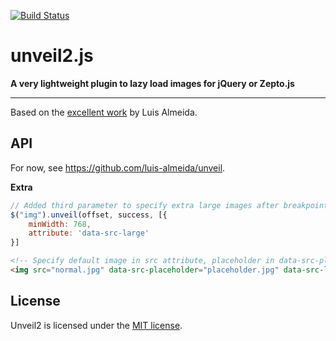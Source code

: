 [![Build Status](https://travis-ci.org/nabble/unveil2.svg?branch=develop)](https://travis-ci.org/nabble/unveil2)

# unveil2.js

__A very lightweight plugin to lazy load images for jQuery or Zepto.js__

--------------

Based on the [excellent work](https://github.com/luis-almeida/unveil) by Luis Almeida.

## API

For now, see https://github.com/luis-almeida/unveil.

**Extra**

```js
// Added third parameter to specify extra large images after breakpoints
$("img").unveil(offset, success, [{
    minWidth: 768,
    attribute: 'data-src-large'
}]
```

```html
<!-- Specify default image in src attribute, placeholder in data-src-placeholder, retina source as '|' separated value -->
<img src="normal.jpg" data-src-placeholder="placeholder.jpg" data-src-large="larger.jpg|larger@x2.jpg" />
```

## License
Unveil2 is licensed under the [MIT license](http://opensource.org/licenses/MIT).
